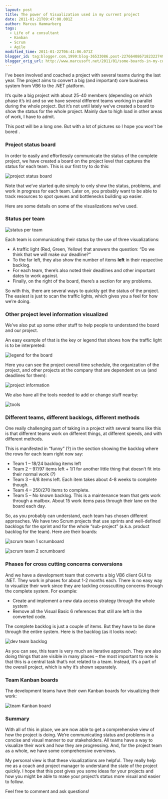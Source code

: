 ```yaml
---
layout: post
title: The power of Visualization used in my current project
date: 2011-01-21T09:47:00.001Z
author: Marcus Hammarberg
tags:
  - Life of a consultant
  - Kanban
  - Scrum
  - Agile
modified_time: 2011-01-22T06:41:06.071Z
blogger_id: tag:blogger.com,1999:blog-36533086.post-2276640867182322749
blogger_orig_url: http://www.marcusoft.net/2011/01/some-boards-in-my-current-project.html
---
```


I’ve been involved and coached a project with several teams during the last year. The project aims to convert a big (and important) core business system from VB6 to the .NET platform.

It’s quite a big project with about 25-40 members (depending on which phase it’s in) and so we have several different teams working in parallel during the whole project. But it’s not until lately we’ve created a board to show the status for the whole project. Mainly due to high load in other areas of work, I have to admit.

This post will be a long one. But with a lot of pictures so I hope you won't be bored .

### Project status board

In order to easily and effortlessly communicate the status of the complete project, we have created a board on the project level that captures the status for each team. This is our first try to do this:

![project status board](/img/project%2520status%2520board_thumb.jpg)

Note that we’ve started quite simply to only show the status, problems, and work in progress for each team. Later on, you probably want to be able to track resources to spot queues and bottlenecks building up easier.

Here are some details on some of the visualizations we’ve used.

### Status per team

![status per team](/img/status%2520per%2520team_thumb.jpg)

Each team is communicating their status by the use of three visualizations:

- A traffic light (Red, Green, Yellow) that answers the question: “Do we think that we will make our deadline?”
- To the far left, they also show the number of items **left** in their respective backlog.
- For each team, there’s also noted their deadlines and other important dates to work against.
- Finally, on the right of the board, there’s a section for any problems.

So with this, there are several ways to quickly get the status of the project. The easiest is just to scan the traffic lights, which gives you a feel for how we’re doing.

### Other project level information visualized

We’ve also put up some other stuff to help people to understand the board and our project.

An easy example of that is the key or legend that shows how the traffic light is to be interpreted:

![legend for the board](/img/legend%2520for%2520the%2520board_thumb.jpg)

Here you can see the project overall time schedule, the organization of the project, and other projects at the company that are dependent on us (and deadlines for them):

![project information](/img/project%2520information_thumb.jpg)

We also have all the tools needed to add or change stuff nearby:

![tools](/img/tools_thumb.jpg)

### Different teams, different backlogs, different methods

One really challenging part of taking in a project with several teams like this is that different teams work on different things, at different speeds, and with different methods.

This is manifested in “funny” (?) in the section showing the backlog where the rows for each team right now say:

- Team 1 – 18/24 backlog items left
- Team 2 – 97/97 items left + 1/1 for another little thing that doesn’t fit into their normal work (?)
- Team 3 – 6/8 items left. Each item takes about 4-8 weeks to complete though.
- Team 4 – 250/270 items to complete.
- Team 5 – No known backlog. This is a maintenance team that gets work through a mailbox. About 15 work items pass through their lane on the board each day.

So, as you probably can understand, each team has chosen different approaches. We have two Scrum projects that use sprints and well-defined backlogs for the sprint and for the whole “sub-project” (a.k.a. product backlog for the team). Here are their boards:

![scrum team 1 scrumboard](/img/scrum%2520team%25201%2520scrumboard_thumb%255B1%255D.jpg)

![scrum team 2 scrumboard](/img/scrum%2520team%25202%2520scrumboard_thumb.jpg)

### Phases for cross cutting concerns conversions

And we have a development team that converts a big VB6 client GUI to .NET. They work in phases for about 1-2 months each. There is no easy way to visualize their work since they are tackling crosscutting concerns through the complete system. For example:

- Create and implement a new data access strategy through the whole system
- Remove all the Visual Basic 6 references that still are left in the converted code.

The complete backlog is just a couple of items. But they have to be done through the entire system. Here is the backlog (as it looks now):

![dev team backlog](/img/dev%2520team%2520backlog_thumb.jpg)

As you can see, this team is very much an iterative approach. They are also doing things that are visible in many places – the most important to note is that this is a central task that’s not related to a team. Instead, it’s a part of the overall project, which is why it’s shown separately.

### Team Kanban boards

The development teams have their own Kanban boards for visualizing their work:

![team Kanban board](/img/test%2520team%2520kanbanboard_thumb.jpg)

### Summary

With all of this in place, we are now able to get a comprehensive view of how the project is doing. We’re communicating status and problems in a concise and visual manner to our stakeholders. All teams have a way to visualize their work and how they are progressing. And, for the project team as a whole, we have some comprehensive overviews.

My personal view is that these visualizations are helpful. They really help me as a coach and project manager to understand the state of the project quickly. I hope that this post gives you some ideas for your projects and how you might be able to make your project’s status more visual and easier to follow.

Feel free to comment and ask questions!

